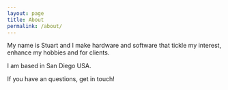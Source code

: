 ```yaml
---
layout: page
title: About
permalink: /about/
---
```


My name is Stuart and I make hardware and software that tickle my interest, enhance my hobbies and for clients.

I am based in San Diego USA. 

If you have an questions, get in touch!

